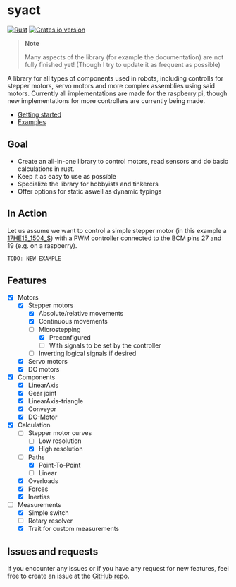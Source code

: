 # syact

[![Rust]]([rust-workflow])
[![Crates.io version]][syact: crates.io]

[Rust]: https://github.com/SamuelNoesslboeck/syact/actions/workflows/rust.yml/badge.svg
[rust-workflow]: https://github.com/SamuelNoesslboeck/syact/actions/workflows/rust.yml
[Crates.io version]: https://img.shields.io/crates/v/syact.svg?style=flat-square
[syact: crates.io]: https://crates.io/crates/syact

> **Note**
>
> Many aspects of the library (for example the documentation) are not fully finished yet!
> (Though I try to update it as frequent as possible)

A library for all types of components used in robots, including controlls for stepper motors, servo motors and more complex assemblies using said motors. Currently all implementations are made for the raspberry pi, though new implementations for more controllers are currently being made.

- [Getting started](docs/getting_started.md)
- [Examples](docs/examples.md)

## Goal

- Create an all-in-one library to control motors, read sensors and do basic calculations in rust.
- Keep it as easy to use as possible
- Specialize the library for hobbyists and tinkerers
- Offer options for static aswell as dynamic typings

## In Action

Let us assume we want to control a simple stepper motor (in this example a [17HE15_1504_S](https://www.omc-stepperonline.com/index.php?route=product/product/get_file&file=2838/17HE15-1504S.pdf)) with a PWM controller connected to the BCM pins 27 and 19 (e.g. on a raspberry).

```rust ,ignore
TODO: NEW EXAMPLE
```

## Features

- [x] Motors
  - [x] Stepper motors
    - [x] Absolute/relative movements
    - [x] Continuous movements
    - [ ] Microstepping
      - [x] Preconfigured
      - [ ] With signals to be set by the controller
    - [ ] Inverting logical signals if desired
  - [x] Servo motors
  - [x] DC motors
- [x] Components
  - [x] LinearAxis
  - [x] Gear joint
  - [x] LinearAxis-triangle
  - [x] Conveyor
  - [x] DC-Motor
- [x] Calculation
  - [ ] Stepper motor curves
    - [ ] Low resolution
    - [x] High resolution
  - [ ] Paths
    - [x] Point-To-Point
    - [ ] Linear
  - [x] Overloads
  - [x] Forces
  - [x] Inertias
- [ ] Measurements
  - [x] Simple switch
  - [ ] Rotary resolver
  - [x] Trait for custom measurements
  
## Issues and requests

If you encounter any issues or if you have any request for new features, feel free to create an issue at the [GitHub repo](https://github.com/SamuelNoesslboeck/syact).
